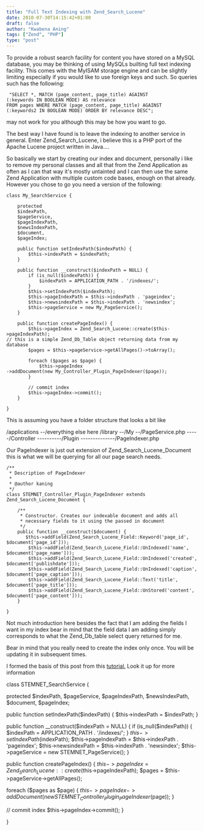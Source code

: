 ```yaml
---
title: "Full Text Indexing with Zend_Search_Lucene"
date: 2010-07-30T14:15:42+01:00
draft: false
author: "Kwabena Aning"
tags: ["Zend", "PHP"]
type: "post"
---
```


To provide a robust search facility for content you have stored on a MySQL database, you may be thinking of using MySQLs builting full text indexing facility. This comes with the MyISAM storage engine and can be slightly limiting especially if you would like to use foreign keys and such. So queries such has the following:


     "SELECT *, MATCH (page_content, page_title) AGAINST
    (:keywords IN BOOLEAN MODE) AS relevance
    FROM pages WHERE MATCH (page_content, page_title) AGAINST
    (:keywords2 IN BOOLEAN MODE) ORDER BY relevance DESC";


may not work for you although this may be how you want to go.

The best way I have found is to leave the indexing to another service in general. Enter Zend_Search_Lucene, i believe this is a PHP port of the Apache Lucene project written in Java....

So basically we start by creating our index and document, personally i like to remove my personal classes and all that from the Zend Application as often as I can that way it's mostly untainted and I can then use the same Zend Application with multiple custom code bases, enough on that already. However you chose to go you need a version of the following:


    class My_SearchService {

        protected
        $indexPath,
        $pageService,
        $pageIndexPath,
        $newsIndexPath,
        $document,
        $pageIndex;

        public function setIndexPath($indexPath) {
            $this->indexPath = $indexPath;
        }

        public function __construct($indexPath = NULL) {
            if (is_null($indexPath)) {
                $indexPath = APPLICATION_PATH . '/indexes/';
            }
            $this->setIndexPath($indexPath);
            $this->pageIndexPath = $this->indexPath . 'pageindex';
            $this->newsindexPath = $this->indexPath . 'newsindex';
            $this->pageService = new My_PageService();
        }

        public function createPageIndex() {
            $this->pageIndex = Zend_Search_Lucene::create($this->pageIndexPath);
    // this is a simple Zend_Db_Table object returning data from my database
            $pages = $this->pageService->getAllPages()->toArray();

            foreach ($pages as $page) {
                $this->pageIndex
    ->addDocument(new My_Controller_Plugin_PageIndexer($page));
            }

            // commit index
            $this->pageIndex->commit();
        }

    }


This is assuming you have a folder structure that looks a bit like

/applications
--/everything else here
/library
--/My
--/PageService.php
-----/Controller
----------/Plugin
--------------/PageIndexer.php

Our PageIndexer is just out extension of Zend_Search_Lucene_Document this is what we will be querying for all our page search needs.


    /**
     * Description of PageIndexer
     *
     * @author kaning
     */
    class STEMNET_Controller_Plugin_PageIndexer extends Zend_Search_Lucene_Document {

        /**
         * Constructor. Creates our indexable document and adds all
         * necessary fields to it using the passed in document
         */
        public function __construct($document) {
           $this->addField(Zend_Search_Lucene_Field::Keyword('page_id', $document['page_id']));
            $this->addField(Zend_Search_Lucene_Field::UnIndexed('name', $document['page_name']));
            $this->addField(Zend_Search_Lucene_Field::UnIndexed('created', $document['publishdate']));
            $this->addField(Zend_Search_Lucene_Field::UnIndexed('caption', $document['page_caption']));
            $this->addField(Zend_Search_Lucene_Field::Text('title', $document['page_title']));
            $this->addField(Zend_Search_Lucene_Field::UnStored('content', $document['page_content']));
        }

    }


Not much introduction here besides the fact that I am adding the fields I want in my index bear in mind that the field data I am adding simply corresponds to what the Zend_Db_table select query returned for me.

Bear in mind that you really need to create the index only once. You will be updating it in subsequent times.

I formed the basis of this post from this [tutorial.](http://www.phpriot.com/articles/zend-search-lucene) Look it up for more information


class STEMNET_SearchService {

protected
$indexPath,
$pageService,
$pageIndexPath,
$newsIndexPath,
$document,
$pageIndex;

public function setIndexPath($indexPath) {
$this->indexPath = $indexPath;
}

public function __construct($indexPath = NULL) {
if (is_null($indexPath)) {
$indexPath = APPLICATION_PATH . '/indexes/';
}
$this->setIndexPath($indexPath);
$this->pageIndexPath = $this->indexPath . 'pageindex';
$this->newsindexPath = $this->indexPath . 'newsindex';
$this->pageService = new STEMNET_PageService();
}

public function createPageIndex() {
$this->pageIndex = Zend_Search_Lucene::create($this->pageIndexPath);
$pages = $this->pageService->getAllPages();

foreach ($pages as $page) {
$this->pageIndex->addDocument(new STEMNET_Controller_Plugin_PageIndexer($page));
}

// commit index
$this->pageIndex->commit();
}

}
